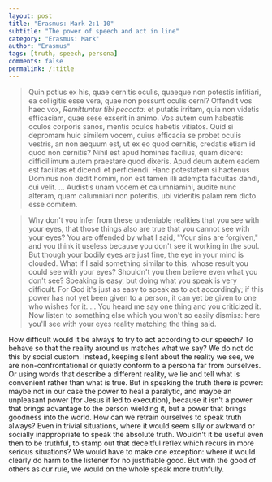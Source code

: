 ```yaml
---
layout: post
title: "Erasmus: Mark 2:1-10"
subtitle: "The power of speech and act in line"
category: "Erasmus: Mark"
author: "Erasmus"
tags: [truth, speech, persona]
comments: false
permalink: /:title
---
```


> Quin potius ex his, quae cernitis oculis, quaeque non potestis infitiari, ea colligitis esse vera, quae non possunt oculis cerni? Offendit vos haec vox, *Remittuntur tibi peccata:* et putatis irritam, quia non videtis efficaciam, quae sese exserit in animo. Vos autem cum habeatis oculos corporis sanos, mentis oculos habetis vitiatos. Quid si depromam huic similem vocem, cuius efficacia se probet oculis vestris, an non aequum est, ut ex eo quod cernitis, credatis etiam id quod non cernitis? Nihil est apud homines facilius, quam dicere: difficillimum autem praestare quod dixeris. Apud deum autem eadem est facilitas et dicendi et perficiendi. Hanc potestatem si hactenus Dominus non dedit homini, non est tamen illi adempta facultas dandi, cui velit. ... Audistis unam vocem et calumniamini, audite nunc alteram, quam calumniari non poteritis, ubi videritis palam rem dicto esse comitem.

> Why don't you infer from these undeniable realities that you see with your eyes, that those things also are true that you cannot see with your eyes? You are offended by what I said, "Your sins are forgiven," and you think it useless because you don't see it working in the soul. But though your bodily eyes are just fine, the eye in your mind is clouded. What if I said something similar to this, whose result you could see with your eyes? Shouldn't you then believe even what you don't see? Speaking is easy, but doing what you speak is very difficult. For God it's just as easy to speak as to act accordingly; if this power has not yet been given to a person, it can yet be given to one who wishes for it. ... You heard me say one thing and you criticized it. Now listen to something else which you won't so easily dismiss: here you'll see with your eyes reality matching the thing said.

How difficult would it be always to try to act according to our speech? To behave so that the reality around us matches what we say? We do not do this by social custom. Instead, keeping silent about the reality we see, we are non-confrontational or quietly conform to a persona far from ourselves. Or using words that describe a different reality, we lie and tell what is convenient rather than what is true. But in speaking the truth there is power: maybe not in our case the power to heal a paralytic, and maybe an unpleasant power (for Jesus it led to execution), because it isn't a power that brings advantage to the person wielding it, but a power that brings goodness into the world. How can we retrain ourselves to speak truth always? Even in trivial situations, where it would seem silly or awkward or socially inappropriate to speak the absolute truth. Wouldn't it be useful even then to be truthful, to stamp out that deceitful reflex which recurs in more serious situations? We would have to make one exception: where it would clearly do harm to the listener for no justifiable good. But with the good of others as our rule, we would on the whole speak more truthfully.